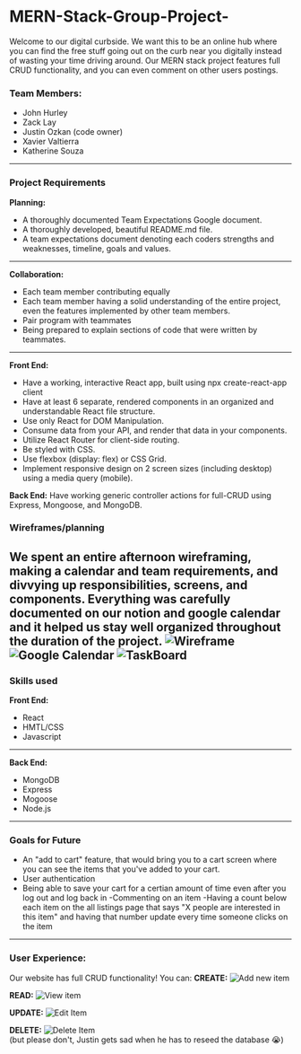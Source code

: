 # MERN-Stack-Group-Project-

Welcome to our digital curbside. We want this to be an online hub where you can find the free stuff going out on the curb near you digitally instead of wasting your time driving around. Our MERN stack project features full CRUD functionality, and you can even comment on other users postings.

### Team Members:
- John Hurley
- Zack Lay
- Justin Ozkan (code owner)
- Xavier Valtierra
- Katherine Souza
--- 
### Project Requirements
**Planning:**
- A thoroughly documented Team Expectations Google document.
- A thoroughly developed, beautiful README.md file.
- A team expectations document denoting each coders strengths and weaknesses, timeline, goals and values.
--- 
**Collaboration:**
- Each team member contributing equally
- Each team member having a solid understanding of the entire project, even the features implemented by other team members.
- Pair program with teammates
- Being prepared to explain sections of code that were written by teammates.

--- 
**Front End:**
- Have a working, interactive React app, built using npx create-react-app client
- Have at least 6 separate, rendered components in an organized and understandable React file structure.
- Use only React for DOM Manipulation.
- Consume data from your API, and render that data in your components.
- Utilize React Router for client-side routing.
- Be styled with CSS.
- Use flexbox (display: flex) or CSS Grid.
- Implement responsive design on 2 screen sizes (including desktop) using a media query (mobile).

**Back End:**
Have working generic controller actions for full-CRUD using Express, Mongoose, and MongoDB.

### Wireframes/planning
We spent an entire afternoon wireframing, making a calendar and team requirements, and divvying up responsibilities, screens, and components. Everything was carefully documented on our notion and google calendar and it helped us stay well organized throughout the duration of the project.
![Wireframe](https://i.imgur.com/DCAQw8T.jpgy)
![Google Calendar](https://i.imgur.com/doXEwd1.png)
![TaskBoard](https://i.imgur.com/nZAX1Pq.png)
--- 
### Skills used
**Front End:**
- React
- HMTL/CSS
- Javascript
--- 
**Back End:**
- MongoDB
- Express
- Mogoose
- Node.js
--- 
### Goals for Future
- An "add to cart" feature, that would bring you to a cart screen where you can see the items that you've added to your cart.
- User authentication
- Being able to save your cart for a certian amount of time even after you log out and log back in
-Commenting on an item
-Having a count below each item on the all listings page that says "X people are interested in this item" and having that number update every time someone clicks on the item
---
### User Experience:
Our website has full CRUD functionality! You can:
**CREATE:**
![Add new item](https://i.imgur.com/Y1ysbtu.png)

**READ:**
![View item](https://i.imgur.com/C8HEZef.png)

**UPDATE:**
![Edit Item](https://i.imgur.com/cxEfGrx.png)

**DELETE:**
![Delete Item](https://i.imgur.com/6J3K9Pc.png)
<br>
(but please don't, Justin gets sad when he has to reseed the database :sob:)

